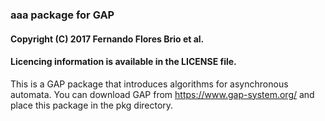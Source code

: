 ### aaa package for GAP
#### Copyright (C) 2017 Fernando Flores Brio et al.
#### Licencing information is available in the LICENSE file.

This is a GAP package that introduces algorithms for asynchronous automata.
You can download GAP from https://www.gap-system.org/
and place this package in the pkg directory.
